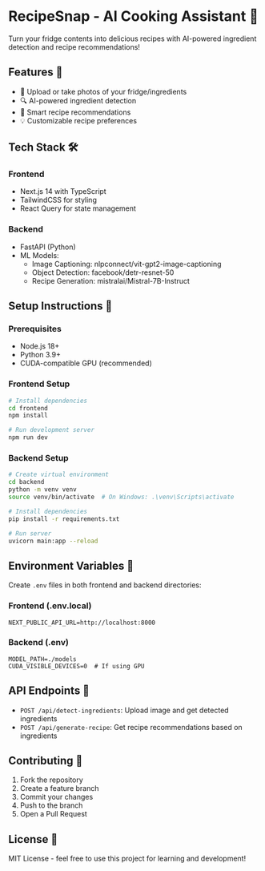 # RecipeSnap - AI Cooking Assistant 🍳

Turn your fridge contents into delicious recipes with AI-powered ingredient detection and recipe recommendations!

## Features 🌟

- 📸 Upload or take photos of your fridge/ingredients
- 🔍 AI-powered ingredient detection
- 📝 Smart recipe recommendations
- 💡 Customizable recipe preferences

## Tech Stack 🛠️

### Frontend
- Next.js 14 with TypeScript
- TailwindCSS for styling
- React Query for state management

### Backend
- FastAPI (Python)
- ML Models:
  - Image Captioning: nlpconnect/vit-gpt2-image-captioning
  - Object Detection: facebook/detr-resnet-50
  - Recipe Generation: mistralai/Mistral-7B-Instruct

## Setup Instructions 🚀

### Prerequisites
- Node.js 18+
- Python 3.9+
- CUDA-compatible GPU (recommended)

### Frontend Setup
```bash
# Install dependencies
cd frontend
npm install

# Run development server
npm run dev
```

### Backend Setup
```bash
# Create virtual environment
cd backend
python -m venv venv
source venv/bin/activate  # On Windows: .\venv\Scripts\activate

# Install dependencies
pip install -r requirements.txt

# Run server
uvicorn main:app --reload
```

## Environment Variables 🔐

Create `.env` files in both frontend and backend directories:

### Frontend (.env.local)
```
NEXT_PUBLIC_API_URL=http://localhost:8000
```

### Backend (.env)
```
MODEL_PATH=./models
CUDA_VISIBLE_DEVICES=0  # If using GPU
```

## API Endpoints 📡

- `POST /api/detect-ingredients`: Upload image and get detected ingredients
- `POST /api/generate-recipe`: Get recipe recommendations based on ingredients

## Contributing 🤝

1. Fork the repository
2. Create a feature branch
3. Commit your changes
4. Push to the branch
5. Open a Pull Request

## License 📄

MIT License - feel free to use this project for learning and development!
